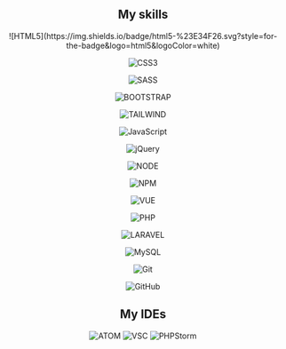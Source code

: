 <div align=center>
  <h2>My skills</h2>
  ![HTML5](https://img.shields.io/badge/html5-%23E34F26.svg?style=for-the-badge&logo=html5&logoColor=white)
  
  ![CSS3](https://img.shields.io/badge/css3-%231572B6.svg?style=for-the-badge&logo=css3&logoColor=white)
  
  ![SASS](https://img.shields.io/badge/Sass-CC6699?style=for-the-badge&logo=sass&logoColor=white)
  
  ![BOOTSTRAP](https://img.shields.io/badge/Bootstrap-563D7C?style=for-the-badge&logo=bootstrap&logoColor=white)
  
  ![TAILWIND](https://img.shields.io/badge/Tailwind_CSS-38B2AC?style=for-the-badge&logo=tailwind-css&logoColor=white)
  
  ![JavaScript](https://img.shields.io/badge/javascript-%23323330.svg?style=for-the-badge&logo=javascript&logoColor=%23F7DF1E)
  
  ![jQuery](https://img.shields.io/badge/jQuery-0769AD?style=for-the-badge&logo=jquery&logoColor=white)
  
  ![NODE](https://img.shields.io/badge/Node.js-43853D?style=for-the-badge&logo=node.js&logoColor=white)
  
  ![NPM](https://img.shields.io/badge/NPM-%23CB3837.svg?style=for-the-badge&logo=npm&logoColor=white)
  
  ![VUE](https://img.shields.io/badge/Vue.js-35495E?style=for-the-badge&logo=vuedotjs&logoColor=4FC08D)
  
  ![PHP](https://img.shields.io/badge/PHP-777BB4?style=for-the-badge&logo=php&logoColor=white)
  
  ![LARAVEL](https://img.shields.io/badge/Laravel-FF2D20?style=for-the-badge&logo=laravel&logoColor=white)
  
  ![MySQL](https://img.shields.io/badge/MySQL-00000F?style=for-the-badge&logo=mysql&logoColor=white)
  
  ![Git](https://img.shields.io/badge/git-%23F05033.svg?style=for-the-badge&logo=git&logoColor=white)
  
  ![GitHub](https://img.shields.io/badge/github-%23121011.svg?style=for-the-badge&logo=github&logoColor=white)
</div>
  
<div align=center>
  <h2>My IDEs</h2>
  
  ![ATOM](https://img.shields.io/badge/Atom-66595C?style=for-the-badge&logo=Atom&logoColor=white)
  ![VSC](https://img.shields.io/badge/Visual_Studio_Code-0078D4?style=for-the-badge&logo=visual%20studio%20code&logoColor=white)
  ![PHPStorm](http://img.shields.io/badge/-PHPStorm-181717?style=for-the-badge&logo=phpstorm&logoColor=white)
</div>
